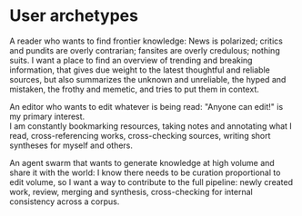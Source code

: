 # User archetypes

A reader who wants to find frontier knowledge: News is polarized; critics and pundits are overly contrarian; fansites are overly credulous; nothing suits.
I want a place to find an overview of trending and breaking information, that gives due weight to the latest thoughtful and reliable sources, but also
summarizes the unknown and unreliable, the hyped and mistaken, the frothy and memetic, and tries to put them in context.

An editor who wants to edit whatever is being read:  "Anyone can edit!" is my primary interest.  
I am constantly bookmarking resources, taking notes and annotating what I read, cross-referencing works,
cross-checking sources, writing short syntheses for myself and others.

An agent swarm that wants to generate knowledge at high volume and share it with the world: I know there needs to be curation proportional to edit volume,
so I want a way to contribute to the full pipeline: newly created work, review, merging and synthesis, cross-checking for internal consistency across a corpus.
